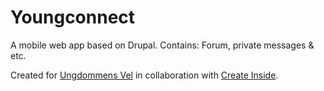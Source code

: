 Youngconnect
============

A mobile web app based on Drupal.
Contains: Forum, private messages &amp; etc.

Created for [Ungdommens Vel](http://www.ungdommens-vel.dk) in collaboration with [Create Inside](http://createinside.com).
